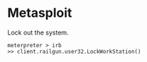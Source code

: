 # Metasploit

Lock out the system.

```
meterpreter > irb
>> client.railgun.user32.LockWorkStation()
```